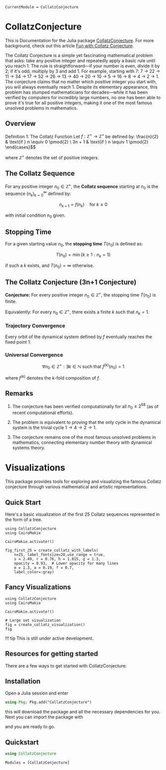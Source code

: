 ```@meta
CurrentModule = CollatzConjecture
```

# CollatzConjecture

This is Documentation for the Julia package [CollatzConjecture](https://github.com/geekymode/CollatzConjecture.jl). For more background, check out this article [Fun with Collatz Conjecture](https://geekymode.github.io/CollatzBlog/). 

The Collatz Conjecture is a simple yet fascinating mathematical problem that asks: take any positive integer and repeatedly apply a basic rule until you reach 1. The rule is straightforward—if your number is even, divide it by 2; if it's odd, multiply by 3 and add 1. For example, starting with 7: 7 → 22 → 11 → 34 → 17 → 52 → 26 → 13 → 40 → 20 → 10 → 5 → 16 → 8 → 4 → 2 → 1. The conjecture claims that no matter which positive integer you start with, you will always eventually reach 1. Despite its elementary appearance, this problem has stumped mathematicians for decades—while it has been verified by computers for incredibly large numbers, no one has been able to prove it's true for all positive integers, making it one of the most famous unsolved problems in mathematics.




## Overview

Definition 1: The Collatz Function
Let $f: \mathbb{Z}^+ \to \mathbb{Z}^+$ be defined by:
\frac{n}{2} & \text{if } n \equiv 0 \pmod{2} \\
3n + 1 & \text{if } n \equiv 1 \pmod{2}
\end{cases}$$

where $\mathbb{Z}^+$ denotes the set of positive integers.

## The Collatz Sequence

For any positive integer $n_0 \in \mathbb{Z}^+$, the **Collatz sequence** starting at $n_0$ is the sequence $(n_k)_{k=0}^{\infty}$ defined by:

$$n_{k+1} = f(n_k) \quad \text{for } k \geq 0$$

with initial condition $n_0$ given.

## Stopping Time

For a given starting value $n_0$, the **stopping time** $T(n_0)$ is defined as:

$$T(n_0) = \min\{k \geq 1 : n_k = 1\}$$

if such a $k$ exists, and $T(n_0) = \infty$ otherwise.

## The Collatz Conjecture (3n+1 Conjecture)

**Conjecture:** For every positive integer $n_0 \in \mathbb{Z}^+$, the stopping time $T(n_0)$ is finite.

Equivalently: For every $n_0 \in \mathbb{Z}^+$, there exists a finite $k$ such that $n_k = 1$.



### Trajectory Convergence
Every orbit of the dynamical system defined by $f$ eventually reaches the fixed point 1.

### Universal Convergence
$$\forall n_0 \in \mathbb{Z}^+ : \exists k \in \mathbb{N} \text{ such that } f^{(k)}(n_0) = 1$$

where $f^{(k)}$ denotes the $k$-fold composition of $f$.

## Remarks

1. The conjecture has been verified computationally for all $n_0 \leq 2^{68}$ (as of recent computational efforts).

2. The problem is equivalent to proving that the only cycle in the dynamical system is the trivial cycle $1 \to 4 \to 2 \to 1$.

3. The conjecture remains one of the most famous unsolved problems in mathematics, connecting elementary number theory with dynamical systems theory.


# Visualizations

This package provides tools for exploring and visualizing the famous Collatz conjecture through various mathematical and artistic representations.

## Quick Start

Here's a basic visualization of the first 25 Collatz sequences represented in the form of a tree.

```@example plot25
using CollatzConjecture
using CairoMakie

CairoMakie.activate!()

fig_first_25 = create_collatz_with_labels(
    n=25, label_fontsize=20,use_range = true,
    s = 2.49, r = 0.76, h = 1.815, g = 1.3, 
    opacity = 0.93,  # Lower opacity for many lines
    e = 1.3, a = 0.19, f = 0.7,
    label_color=:gray)
```

## Fancy Visualizations



```@example plots2
using CollatzConjecture
using CairoMakie

CairoMakie.activate!()

# Large set visualization
fig = create_collatz_visualization()
fig
```

!!! tip
    This is still under active development.

## Resources for getting started

There are a few ways to get started with CollatzConjecture:

## Installation

Open a Julia session and enter

```julia
using Pkg; Pkg.add("CollatzConjecture")
```

this will download the package and all the necessary dependencies for you. Next you can import the package with


and you are ready to go.

## Quickstart

```julia
using CollatzConjecture
```



```@autodocs
Modules = [CollatzConjecture]
```